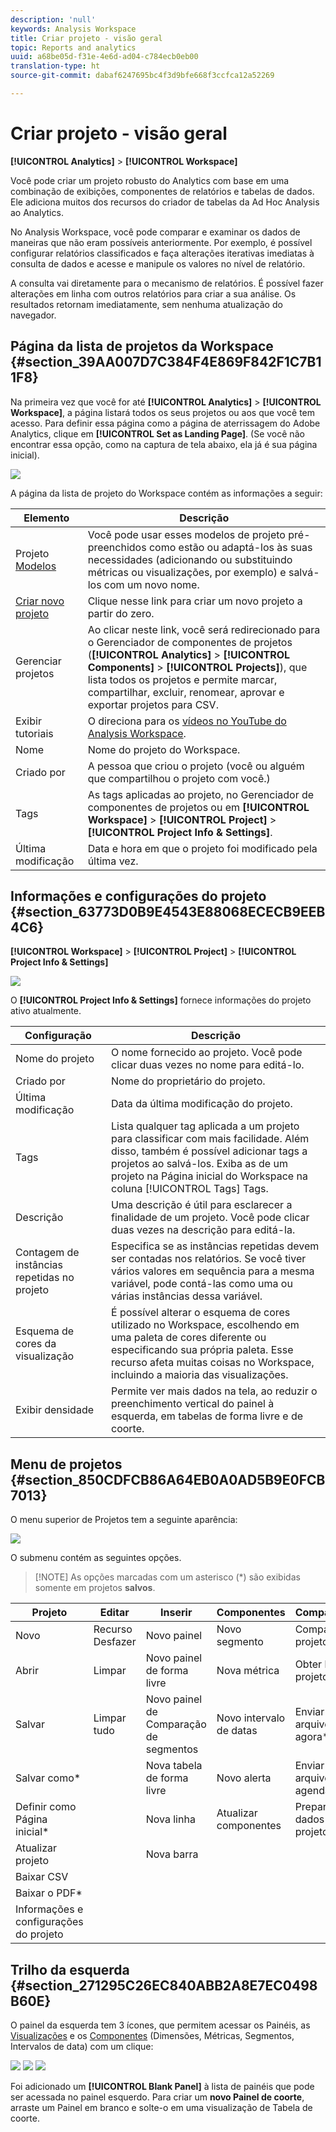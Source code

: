 ```yaml
---
description: 'null'
keywords: Analysis Workspace
title: Criar projeto - visão geral
topic: Reports and analytics
uuid: a68be05d-f31e-4e6d-ad04-c784ecb0eb00
translation-type: ht
source-git-commit: dabaf6247695bc4f3d9bfe668f3ccfca12a52269

---
```



# Criar projeto - visão geral

**[!UICONTROL Analytics]** > **[!UICONTROL Workspace]**

Você pode criar um projeto robusto do Analytics com base em uma combinação de exibições, componentes de relatórios e tabelas de dados. Ele adiciona muitos dos recursos do criador de tabelas da Ad Hoc Analysis ao Analytics.

No Analysis Workspace, você pode comparar e examinar os dados de maneiras que não eram possíveis anteriormente. Por exemplo, é possível configurar relatórios classificados e faça alterações iterativas imediatas à consulta de dados e acesse e manipule os valores no nível de relatório.

A consulta vai diretamente para o mecanismo de relatórios. É possível fazer alterações em linha com outros relatórios para criar a sua análise. Os resultados retornam imediatamente, sem nenhuma atualização do navegador.

## Página da lista de projetos da Workspace {#section_39AA007D7C384F4E869F842F1C7B11F8}

Na primeira vez que você for até **[!UICONTROL Analytics]** > **[!UICONTROL Workspace]**, a página listará todos os seus projetos ou aos que você tem acesso. Para definir essa página como a página de aterrissagem do Adobe Analytics, clique em **[!UICONTROL Set as Landing Page]**. (Se você não encontrar essa opção, como na captura de tela abaixo, ela já é sua página inicial).

![](assets/sample-project.png)

A página da lista de projeto do Workspace contém as informações a seguir:

| Elemento | Descrição |
|---|---|
| Projeto [Modelos](/help/analyze/analysis-workspace/build-workspace-project/starter-projects.md) | Você pode usar esses modelos de projeto pré-preenchidos como estão ou adaptá-los às suas necessidades (adicionando ou substituindo métricas ou visualizações, por exemplo) e salvá-los com um novo nome. |
| [Criar novo projeto](/help/analyze/analysis-workspace/build-workspace-project/t-freeform-project.md) | Clique nesse link para criar um novo projeto a partir do zero. |
| Gerenciar projetos | Ao clicar neste link, você será redirecionado para o Gerenciador de componentes de projetos (**[!UICONTROL Analytics]** > **[!UICONTROL Components]** > **[!UICONTROL Projects]**), que lista todos os projetos e permite marcar, compartilhar, excluir, renomear, aprovar e exportar projetos para CSV. |
| Exibir tutoriais | O direciona para os [vídeos no YouTube do Analysis Workspace](https://www.youtube.com/playlist?list=PL2tCx83mn7GuNnQdYGOtlyCu0V5mEZ8sS). |
| Nome | Nome do projeto do Workspace. |
| Criado por | A pessoa que criou o projeto (você ou alguém que compartilhou o projeto com você.) |
| Tags | As tags aplicadas ao projeto, no Gerenciador de componentes de projetos ou em **[!UICONTROL Workspace]** > **[!UICONTROL Project]** > **[!UICONTROL Project Info & Settings]**. |
| Última modificação | Data e hora em que o projeto foi modificado pela última vez. |

## Informações e configurações do projeto {#section_63773D0B9E4543E88068ECECB9EEB4C6}

**[!UICONTROL Workspace]** > **[!UICONTROL Project]** > **[!UICONTROL Project Info & Settings]**

![](assets/projectinfo.png)

O **[!UICONTROL Project Info & Settings]** fornece informações do projeto ativo atualmente.

| Configuração | Descrição |
|---|---|
| Nome do projeto | O nome fornecido ao projeto. Você pode clicar duas vezes no nome para editá-lo. |
| Criado por | Nome do proprietário do projeto. |
| Última modificação | Data da última modificação do projeto. |
| Tags | Lista qualquer tag aplicada a um projeto para classificar com mais facilidade. Além disso, também é possível adicionar tags a projetos ao salvá-los. Exiba as de um projeto na Página inicial do Workspace na coluna [!UICONTROL Tags] Tags. |
| Descrição | Uma descrição é útil para esclarecer a finalidade de um projeto. Você pode clicar duas vezes na descrição para editá-la. |
| Contagem de instâncias repetidas no projeto | Especifica se as instâncias repetidas devem ser contadas nos relatórios. Se você tiver vários valores em sequência para a mesma variável, pode contá-las como uma ou várias instâncias dessa variável. |
| Esquema de cores da visualização | É possível alterar o esquema de cores utilizado no Workspace, escolhendo em uma paleta de cores diferente ou especificando sua própria paleta. Esse recurso afeta muitas coisas no Workspace, incluindo a maioria das visualizações. |
| Exibir densidade | Permite ver mais dados na tela, ao reduzir o preenchimento vertical do painel à esquerda, em tabelas de forma livre e de coorte. |

## Menu de projetos {#section_850CDFCB86A64EB0A0AD5B9E0FCB7013}

O menu superior de Projetos tem a seguinte aparência:

![](assets/new-project-menus.png)

O submenu contém as seguintes opções.

>[!NOTE] As opções marcadas com um asterisco (*) são exibidas somente em projetos **salvos**.

| Projeto | Editar | Inserir | Componentes | Compartilhar | Ajuda |
|---|---|---|---|---|---|
| Novo | Recurso Desfazer | Novo painel | Novo segmento | Compartilhar projeto | Vídeos |
| Abrir | Limpar | Novo painel de forma livre | Nova métrica | Obter link do projeto* | Teclas de atalho |
| Salvar | Limpar tudo | Novo painel de Comparação de segmentos | Novo intervalo de datas | Enviar arquivo agora* | Fórum de ajuda |
| Salvar como* |  | Nova tabela de forma livre | Novo alerta | Enviar arquivo agendado* |  |
| Definir como Página inicial* |  | Nova linha | Atualizar componentes | Preparar dados do projeto |  |
| Atualizar projeto |  | Nova barra |  |  |  |
| Baixar CSV |  |  |  |  |  |
| Baixar o PDF* |  |  |  |  |  |
| Informações e configurações do projeto |  |  |  |  |  |

## Trilho da esquerda {#section_271295C26EC840ABB2A8E7EC0498B60E}

O painel da esquerda tem 3 ícones, que permitem acessar os Painéis, as [Visualizações](/help/analyze/analysis-workspace/visualizations/freeform-analysis-visualizations.md) e os [Componentes](/help/analyze/analysis-workspace/components/analysis-workspace-components.md) (Dimensões, Métricas, Segmentos, Intervalos de data) com um clique:

![](assets/panels.png) ![](assets/visualizations.png) ![](assets/components.png)

Foi adicionado um **[!UICONTROL Blank Panel]** à lista de painéis que pode ser acessada no painel esquerdo. Para criar um **novo Painel de coorte**, arraste um Painel em branco e solte-o em uma visualização de Tabela de coorte.
